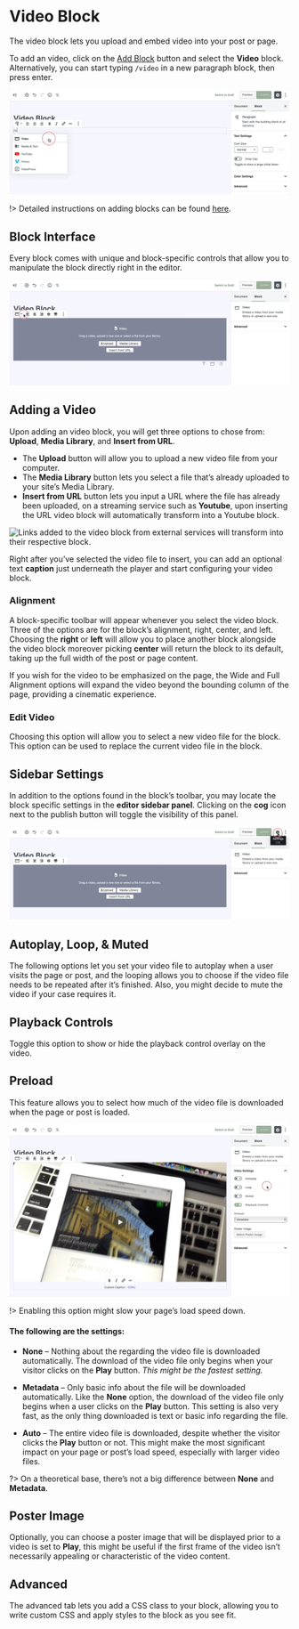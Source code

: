 # Video Block

The video block lets you upload and embed video into your post or page.

To add an video, click on the [Add Block](adding-block) button and select the **Video** block. Alternatively, you can start typing `/video` in a new paragraph block, then press enter.

![Use the slash command /video to add a video block](img/add-video-block.jpg)

!> Detailed instructions on adding blocks can be found [here](adding-block).

## Block Interface

Every block comes with unique and block-specific controls that allow you to manipulate the block directly right in the editor. 

![The video block toolbar supports alignment, wide, and full width](img/video-block-toolbar.jpg)

## Adding a Video

Upon adding an video block, you will get three options to chose from: **Upload**, **Media Library**, and **Insert from URL**.

* The **Upload** button will allow you to upload a new video file from your computer. 
* The **Media Library** button lets you select a file that’s already uploaded to your site’s Media Library. 
* **Insert from URL** button lets you input a URL where the file has already been uploaded, on a streaming service such as **Youtube**, upon inserting the URL video block will automatically transform into a Youtube block.

![Links added to the video block from external services will transform into their respective block.](img/embed-youtube-video-block.gif)

Right after you’ve selected the video file to insert, you can add an optional text **caption** just underneath the player and start configuring your video block.

### Alignment

A block-specific toolbar will appear whenever you select the video block. Three of the options are for the block’s alignment, right, center, and left. Choosing the **right** or **left** will allow you to place another block alongside the video block moreover picking **center** will return the block to its default, taking up the full width of the post or page content.

If you wish for the video to be emphasized on the page, the Wide and Full Alignment options will expand the video beyond the bounding column of the page, providing a cinematic experience.

### Edit Video

Choosing this option will allow you to select a new video file for the block. This option can be used to replace the current video file in the block.

## Sidebar Settings

In addition to the options found in the block’s toolbar, you may locate the block specific settings in the **editor sidebar panel**. Clicking on the **cog** icon next to the publish button will toggle the visibility of this panel.

![The block settings can be found in the sidebar](img/sidebar-settings-video-block.jpg)

## Autoplay, Loop, & Muted

The following options let you set your video file to autoplay when a user visits the page or post, and the looping allows you to choose if the video file needs to be repeated after it’s finished. Also, you might decide to mute the video if your case requires it.

## Playback Controls

Toggle this option to show or hide the playback control overlay on the video.

## Preload

This feature allows you to select how much of the video file is downloaded when the page or post is loaded.

![The block settings include Autoplay, Loop, Muted, Playback Controls, Preload, and a Poster Image](img/video-block-loop-autoplay-settings.jpg)

!> Enabling this option might slow your page’s load speed down.

#### The following are the settings:

* **None** – Nothing about the regarding the video file is downloaded automatically. The download of the video file only begins when your visitor clicks on the **Play** button. *This might be the fastest setting.*

* **Metadata** – Only basic info about the file will be downloaded automatically. Like the **None** option, the download of the video file only begins when a user clicks on the **Play** button. This setting is also very fast, as the only thing downloaded is text or basic info regarding the file. 

* **Auto** – The entire video file is downloaded, despite whether the visitor clicks the **Play** button or not. This might make the most significant impact on your page or post’s load speed, especially with larger video files.

?> On a theoretical base, there’s not a big difference between **None** and **Metadata**.

## Poster Image

Optionally, you can choose a poster image that will be displayed prior to a video is set to **Play**, this might be useful if the first frame of the video isn’t necessarily appealing or characteristic of the video content.

## Advanced

The advanced tab lets you add a CSS class to your block, allowing you to write custom CSS and apply styles to the block as you see fit.
